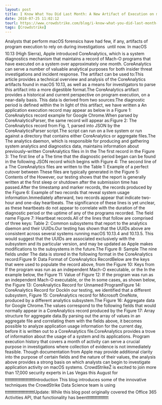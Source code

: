 ```yaml
---
layout: post
title: I Know What You Did Last Month: A New Artifact of Execution on macOS 10.13
date: 2018-07-25 11:02:12
tourl: https://www.crowdstrike.com/blog/i-know-what-you-did-last-month-a-new-artifact-of-execution-on-macos-10-13/
tags: [Crowdstrike]
---
```

Analysts that perform macOS forensics have had few, if any, artifacts of program execution to rely on during investigations  until now. In macOS 10.13 (High Sierra), Apple introduced CoreAnalytics, which is a system diagnostics mechanism that maintains a record of Mach-O programs that have executed on a system over approximately one month. CoreAnalytics can serve a number of valuable analytical purposes for both insider threat investigations and incident response. The artifact can be used to:This article provides a technical overview and analysis of the CoreAnalytics artifacts found in macOS 10.13, as well as a means for investigators to parse this artifact into a more digestible format.The CoreAnalytics artifact provides a historical and current perspective on program execution, on a near-daily basis. This data is derived from two sources:The diagnostic period is defined within the In light of this artifact, we have written a An application execution record may appear as below in a Figure 1: CoreAnalytics record example for Google Chrome.When parsed by CoreAnalyticsParser, the same record will appear as:Figure 2: The CoreAnalytics record from Fig. 1, parsed into JSON by the CoreAnalyticsParser script.The script can run on a live system or run against a directory that contains either CoreAnalytics or aggregate files.The The analytics daemon, which is responsible for producing and gathering system analytics and diagnostics data, maintains information about previously-written CoreAnalytics files in In the The first record in the Figure 3: The first line of a The time that the diagnostic period began can be found in the following JSON record which begins with Figure 4: The second line of a The CoreAnalytics files are written to the Table 1: Example of a perfect cutover between These files are typically generated in the Figure 5: Contents of the However, our testing shows that the report is generally written at the first sleep or shutdown after the submission time has passed.After the timestamp and marker records, the records produced by the Figure 6: Example of two records that reveal system usage information.Immediately afterward, two records appear that indicate two-hour and one-day heartbeats. The significance of these lines is yet unclear, as these heartbeats do not appear to correlate with the duration of the diagnostic period or the uptime of any of the programs recorded. The field name Figure 7: Heartbeat records.All of the lines that follow are comprised of three keys: Table 2: Common subsystems that report to the analytics daemon and their UUIDs.Our testing has shown that the UUIDs above are consistent across several systems running macOS 10.13.4 and 10.13.5. This would suggest that the UUIDs are associated exclusively with the subsystem and its particular version, and may be updated as Apple makes modifications to the subsystems in the future.The Figure 8: Sample The nine fields under The data is stored in the following format in the CoreAnalytics record:Figure 9: Data Format of CoreAnalytics RecordBelow are the keys that were used to populate the record above, from the Figure 10: Keys from If the program was run as an independent Mach-O executable, or the In the example below, the Figure 11: Value of Figure 12: If the program was run as an independent Mach-O executable, or the In some cases, as shown below, the Figure 13: CoreAnalytics Record for Unnamed ProgramFigure 14: CoreAnalytics Record for DockIn our testing, we identified that a different subsystem, Figure 15: CoreAnalytics record for Microsoft OneNote, produced by a different analytics subsystem.The Figure 16: Aggregate data for Google Chrome.The values correspond to the following fields that would normally appear in a CoreAnalytics record produced by the Figure 17: Array structure for aggregate data.By parsing out the array of values in an aggregate file and correlating them with the fields above, it becomes possible to analyze application usage information for the current day, before it is written out to a CoreAnalytics file.CoreAnalytics provides a trove of information about the usage of a system and its applications. Program execution history that covers a month of activity can serve a crucial purpose in investigations where collection of evidence is not immediately feasible. Though documentation from Apple may provide additional clarity into the purpose of certain fields and the nature of their values, the analysis above provides a strong basis on which analysts can begin to investigate application activity on macOS systems. CrowdStrikeŽ is excited to join more than 17,000 security experts in Las Vegas this August fortttttttttttttttttttttIntroduction This blog introduces some of the innovative techniques the CrowdStrike Data Science team is usingtttttttttttttttttttttUpdate: While this blog post originally covered the Office 365 Activities API, that functionality has beentttttttttttttttt